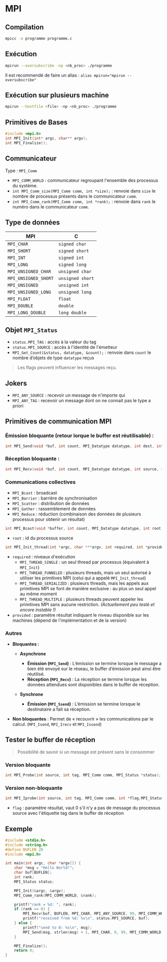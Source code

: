 # MPI

## Compilation 

```bash
mpicc -o programme programme.c
```

## Exécution 

```bash
mpirun --oversubscribe -np <nb_proc> ./programme
```

Il est recommendé de faire un alias : `alias mpirun="mpirun --oversubscribe"`

## Exécution sur plusieurs machine

```bash
mpirun --hostfile <file> -np <nb_proc> ./programme
```

## Primitives de Bases

```c
#include <mpi.h>
int MPI_Init(int* argc, char** argv);
int MPI_Finalize();
```

## Communicateur

Type : `MPI_Comm`  
- `MPI_COMM_WORLD` : communicateur regroupant l'ensemble des processus du système.  
- `int MPI_Comm_size(MPI_Comm comm, int *size);` : renvoie dans `size` le nombre de processus présents dans le communicateur `comm`.  
- `int MPI_Comm_rank(MPI_Comm comm, int *rank);` : renvoie dans `rank` le numéro dans le communicateur `comm`.

## Type de données

| **MPI**               | **C**               |
|-----------------------|---------------------|
| `MPI_CHAR`            | `signed char`       |
| `MPI_SHORT`           | `signed short`      |
| `MPI_INT`             | `signed int`        |
| `MPI_LONG`            | `signed long`       |
| `MPI_UNSIGNED_CHAR`   | `unsigned char`     |
| `MPI_UNSIGNED_SHORT`  | `unsigned short`    |
| `MPI_UNSIGNED`        | `unsigned int`      |
| `MPI_UNSIGNED_LONG`   | `unsigned long`     |
| `MPI_FLOAT`           | `float`             |
| `MPI_DOUBLE`          | `double`            |
| `MPI_LONG_DOUBLE`     | `long double`       |

## Objet `MPI_Status`

- `status.MPI_TAG` : accès à la valeur du tag   
- `status.MPI_SOURCE` : accès à l'identité de l'émetteur  
- `MPI_Get_Count(&status, datatype, &count);` : renvoie dans `count` le nombre d’objets de type `datatype` reçus  

> Les flags peuvent influencer les messages reçu. 

## Jokers

- `MPI_ANY_SOURCE` : recevoir un message de n'importe qui  
- `MPI_ANY_TAG` : recevoir un message dont on ne connait pas le type a priori

## Primitives de communication MPI 

### Émission bloquante (retour lorque le buffer est réutilisable) :
```c
int MPI_Send(void *buf, int count, MPI_Datatype datatype, int dest, int tag, MPI_Comm comm);
```

### Réception bloquante : 
```c
int MPI_Recv(void *buf, int count, MPI_Datatype datatype, int source, int tag, MPI_Comm comm, MPI_Status *status);
```

### Communications collectives 

- `MPI_Bcast` : broadcast 
- `MPI_Barrier` : barrière de synchronisation 
- `MPI_Scatter` : distribution de données  
- `MPI_Gather` : rassemblement de données 
- `MPI_Reduce` : réduction (combinaison des données de plusieurs processus pour obtenir un résultat) 


```c
int MPI_Bcast(void *buffer, int count, MPI_Datatype datatype, int root, MPI_Comm comm);
```
- `root` : id du processus source

```c
int MPI_Init_thread(int *argc, char ***argv, int required, int *provided);
```
- `required` : niveaux d'exécution 
  - `MPI_THREAD_SINGLE` : un seul thread par processus (équivalent à `MPI_Init`)
  - `MPI_THREAD_FUNNELED` : plusieurs threads, mais un seul autorisé à utiliser les primitives MPI (celui qui a appelé `MPI_Init_thread`)
  - `MPI_THREAD_SERIALIZED` : plusieurs threads, mais les appels aux primitives MPI se font de manière exclusive : au plus un seul appel au même moment
  - `MPI_THREAD_MULTIPLE` : plusieurs threads peuvent appeler les primitives MPI sans aucune restriction. *(Actuellement peu testé et encore instable !)*
- `provided` : paramètre résultat indiquant le niveau disponible sur les machines (dépend de l'implémentation et de la version) 


### Autres 

- **Bloquantes :**
  - **Asynchrone**
    - **Émission (`MPI_Send`)** : L’émission se termine lorsque le message a bien été envoyé sur le réseau, le buffer d’émission peut ainsi être réutilisé.
    - **Réception (`MPI_Recv`)** : La réception se termine lorsque les données attendues sont disponibles dans le buffer de réception.

  - **Synchrone**
    - **Émission (`MPI_Ssend`)** : L’émission se termine lorsque le destinataire a fait sa réception.

- **Non bloquantes** : Permet de « recouvrir » les communications par le calcul. (`MPI_Isend`, `MPI_Irecv` et `MPI_Issend`)


## Tester le buffer de réception 

> Possibilité de savoir si un message est présent sans le consommer

### Version bloquante 

```c
int MPI_Probe(int source, int tag, MPI_Comm comm, MPI_Status *status);
```

### Version non-bloquante 

```c
int MPI_Iprobe(int source, int tag, MPI_Comm comm, int *flag,MPI_Status status);
```

- `flag` : paramètre résultat, vaut 0 s'il n'y a pas de message du processus source avec l'étiquette tag dans le buffer de réception


## Exemple 

```c
#include <stdio.h>
#include <string.h>
#define BUFLEN 20
#include <mpi.h>

int main(int argc, char *argv[]) {
    char *msg = "Hello World!";
    char buf[BUFLEN];
    int rank;
    MPI_Status status;

    MPI_Init(&argc, &argv);
    MPI_Comm_rank(MPI_COMM_WORLD, &rank);

    printf("rank = %d: ", rank);
    if (rank == 0) {
        MPI_Recv(buf, BUFLEN, MPI_CHAR, MPI_ANY_SOURCE, 99, MPI_COMM_WORLD, &status);
        printf("received from %d: %s\n", status.MPI_SOURCE, buf);
    } else {
        printf("send to 0: %s\n", msg);
        MPI_Send(msg, strlen(msg) + 1, MPI_CHAR, 0, 99, MPI_COMM_WORLD);
    }

    MPI_Finalize();
    return 0;
}
```

###   

